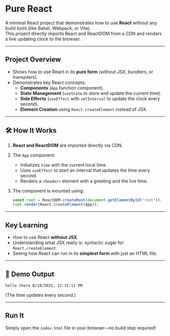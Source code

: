 # Pure React

A minimal React project that demonstrates how to use **React** without any build tools (like Babel, Webpack, or Vite).  
This project directly imports React and ReactDOM from a CDN and renders a live updating clock to the browser.

---
##  Project Overview

- Shows how to use React in its **pure form** (without JSX, bundlers, or transpilers).
- Demonstrates key React concepts:
    - **Components** (`App` function component).
    - **State Management** (`useState` to store and update the current time).
    - **Side Effects** (`useEffect` with `setInterval` to update the clock every second).
    - **Element Creation** using `React.createElement` instead of JSX.
---

## 🛠️ How It Works

1. **React and ReactDOM** are imported directly via CDN.
2. The `App` component:
    - Initializes `time` with the current local time.
    - Uses `useEffect` to start an interval that updates the time every second.
    - Renders a `<header>` element with a greeting and the live time.
3. The component is mounted using:
    
    ```js
    const root = ReactDOM.createRoot(document.getElementById("root"));
    root.render(React.createElement(App));
    ```

---

## Key Learning

- How to use React **without JSX**.
- Understanding what JSX really is: syntactic sugar for `React.createElement`.
- Seeing how React can run in its **simplest form** with just an HTML file.

---

## 📸 Demo Output

```
hello there 8/18/2025, 12:31:11 PM
```

(The time updates every second.)

---
## Run It

Simply open the `index.html` file in your browser—no build step required!
